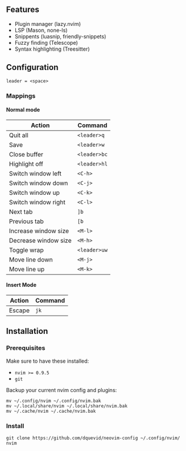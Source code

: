 ## Features

- Plugin manager (lazy.nvim)
- LSP (Mason, none-ls)
- Snippents (luasnip, friendly-snippets)
- Fuzzy finding (Telescope)
- Syntax highlighting (Treesitter)

## Configuration

    leader = <space>    

### Mappings

#### Normal mode

|Action                 |Command
|-                      |-
|Quit all               |`<leader>q`
|Save                   |`<leader>w`
|Close buffer           |`<leader>bc`
|Highlight off          |`<leader>hl`
|Switch window left     |`<C-h>`
|Switch window down     |`<C-j>`
|Switch window up       |`<C-k>`
|Switch window right    |`<C-l>`
|Next tab               |`]b`
|Previous tab           |`[b`
|Increase window size   |`<M-l>`
|Decrease window size   |`<M-h>`
|Toggle wrap            |`<leader>uw`
|Move line down         |`<M-j>`
|Move line up           |`<M-k>`

#### Insert Mode

|Action                 |Command
|-                      |-
|Escape                 |`jk`

## Installation

### Prerequisites

Make sure to have these installed:

- `nvim >= 0.9.5`
- `git`

Backup your current nvim config and plugins:

    mv ~/.config/nvim ~/.config/nvim.bak
    mv ~/.local/share/nvim ~/.local/share/nvim.bak
    mv ~/.cache/nvim ~/.cache/nvim.bak

### Install

    git clone https://github.com/dquevid/neovim-config ~/.config/nvim/
    nvim
